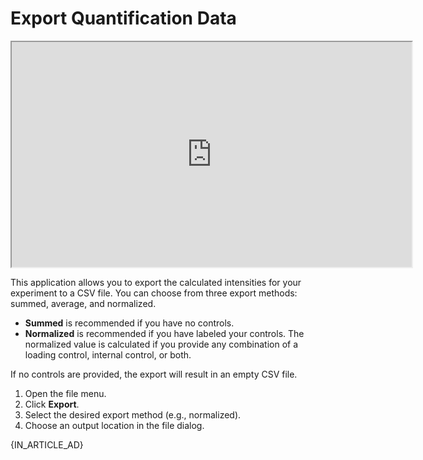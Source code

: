 # Export Quantification Data

<iframe width="640" height="360" src="https://youtube.com/embed/eY1ggslujiM">
    Demo of how to export western blot quantification data in the Western Blot Utility.
</iframe>

This application allows you to export the calculated intensities for your experiment to a CSV file. You can choose from three export methods: summed, average, and normalized.

- **Summed** is recommended if you have no controls.
- **Normalized** is recommended if you have labeled your controls. The normalized value is calculated if you provide any combination of a loading control, internal control, or both.

If no controls are provided, the export will result in an empty CSV file.

1. Open the file menu.
2. Click **Export**.
3. Select the desired export method (e.g., normalized).
4. Choose an output location in the file dialog.

{IN_ARTICLE_AD}
